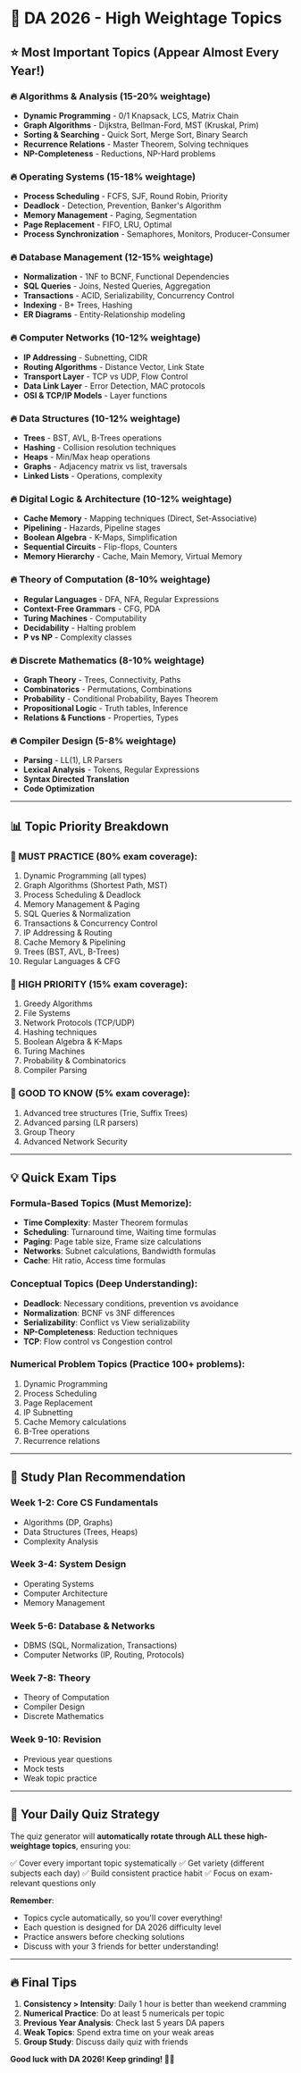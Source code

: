 # 🎯 DA 2026 - High Weightage Topics

## ⭐ Most Important Topics (Appear Almost Every Year!)

### 🔥 Algorithms & Analysis (15-20% weightage)
- **Dynamic Programming** - 0/1 Knapsack, LCS, Matrix Chain
- **Graph Algorithms** - Dijkstra, Bellman-Ford, MST (Kruskal, Prim)
- **Sorting & Searching** - Quick Sort, Merge Sort, Binary Search
- **Recurrence Relations** - Master Theorem, Solving techniques
- **NP-Completeness** - Reductions, NP-Hard problems

### 🔥 Operating Systems (15-18% weightage)
- **Process Scheduling** - FCFS, SJF, Round Robin, Priority
- **Deadlock** - Detection, Prevention, Banker's Algorithm
- **Memory Management** - Paging, Segmentation
- **Page Replacement** - FIFO, LRU, Optimal
- **Process Synchronization** - Semaphores, Monitors, Producer-Consumer

### 🔥 Database Management (12-15% weightage)
- **Normalization** - 1NF to BCNF, Functional Dependencies
- **SQL Queries** - Joins, Nested Queries, Aggregation
- **Transactions** - ACID, Serializability, Concurrency Control
- **Indexing** - B+ Trees, Hashing
- **ER Diagrams** - Entity-Relationship modeling

### 🔥 Computer Networks (10-12% weightage)
- **IP Addressing** - Subnetting, CIDR
- **Routing Algorithms** - Distance Vector, Link State
- **Transport Layer** - TCP vs UDP, Flow Control
- **Data Link Layer** - Error Detection, MAC protocols
- **OSI & TCP/IP Models** - Layer functions

### 🔥 Data Structures (10-12% weightage)
- **Trees** - BST, AVL, B-Trees operations
- **Hashing** - Collision resolution techniques
- **Heaps** - Min/Max heap operations
- **Graphs** - Adjacency matrix vs list, traversals
- **Linked Lists** - Operations, complexity

### 🔥 Digital Logic & Architecture (10-12% weightage)
- **Cache Memory** - Mapping techniques (Direct, Set-Associative)
- **Pipelining** - Hazards, Pipeline stages
- **Boolean Algebra** - K-Maps, Simplification
- **Sequential Circuits** - Flip-flops, Counters
- **Memory Hierarchy** - Cache, Main Memory, Virtual Memory

### 🔥 Theory of Computation (8-10% weightage)
- **Regular Languages** - DFA, NFA, Regular Expressions
- **Context-Free Grammars** - CFG, PDA
- **Turing Machines** - Computability
- **Decidability** - Halting problem
- **P vs NP** - Complexity classes

### 🔥 Discrete Mathematics (8-10% weightage)
- **Graph Theory** - Trees, Connectivity, Paths
- **Combinatorics** - Permutations, Combinations
- **Probability** - Conditional Probability, Bayes Theorem
- **Propositional Logic** - Truth tables, Inference
- **Relations & Functions** - Properties, Types

### 🔥 Compiler Design (5-8% weightage)
- **Parsing** - LL(1), LR Parsers
- **Lexical Analysis** - Tokens, Regular Expressions
- **Syntax Directed Translation**
- **Code Optimization**

---

## 📊 Topic Priority Breakdown

### 🥇 MUST PRACTICE (80% exam coverage):
1. Dynamic Programming (all types)
2. Graph Algorithms (Shortest Path, MST)
3. Process Scheduling & Deadlock
4. Memory Management & Paging
5. SQL Queries & Normalization
6. Transactions & Concurrency Control
7. IP Addressing & Routing
8. Cache Memory & Pipelining
9. Trees (BST, AVL, B-Trees)
10. Regular Languages & CFG

### 🥈 HIGH PRIORITY (15% exam coverage):
1. Greedy Algorithms
2. File Systems
3. Network Protocols (TCP/UDP)
4. Hashing techniques
5. Boolean Algebra & K-Maps
6. Turing Machines
7. Probability & Combinatorics
8. Compiler Parsing

### 🥉 GOOD TO KNOW (5% exam coverage):
1. Advanced tree structures (Trie, Suffix Trees)
2. Advanced parsing (LR parsers)
3. Group Theory
4. Advanced Network Security

---

## 💡 Quick Exam Tips

### Formula-Based Topics (Must Memorize):
- **Time Complexity**: Master Theorem formulas
- **Scheduling**: Turnaround time, Waiting time formulas
- **Paging**: Page table size, Frame size calculations
- **Networks**: Subnet calculations, Bandwidth formulas
- **Cache**: Hit ratio, Access time formulas

### Conceptual Topics (Deep Understanding):
- **Deadlock**: Necessary conditions, prevention vs avoidance
- **Normalization**: BCNF vs 3NF differences
- **Serializability**: Conflict vs View serializability
- **NP-Completeness**: Reduction techniques
- **TCP**: Flow control vs Congestion control

### Numerical Problem Topics (Practice 100+ problems):
1. Dynamic Programming
2. Process Scheduling
3. Page Replacement
4. IP Subnetting
5. Cache Memory calculations
6. B-Tree operations
7. Recurrence relations

---

## 📅 Study Plan Recommendation

### Week 1-2: Core CS Fundamentals
- Algorithms (DP, Graphs)
- Data Structures (Trees, Heaps)
- Complexity Analysis

### Week 3-4: System Design
- Operating Systems
- Computer Architecture
- Memory Management

### Week 5-6: Database & Networks
- DBMS (SQL, Normalization, Transactions)
- Computer Networks (IP, Routing, Protocols)

### Week 7-8: Theory
- Theory of Computation
- Compiler Design
- Discrete Mathematics

### Week 9-10: Revision
- Previous year questions
- Mock tests
- Weak topic practice

---

## 🎯 Your Daily Quiz Strategy

The quiz generator will **automatically rotate through ALL these high-weightage topics**, ensuring you:

✅ Cover every important topic systematically
✅ Get variety (different subjects each day)
✅ Build consistent practice habit
✅ Focus on exam-relevant questions only

**Remember**: 
- Topics cycle automatically, so you'll cover everything!
- Each question is designed for DA 2026 difficulty level
- Practice answers before checking solutions
- Discuss with your 3 friends for better understanding!

---

## 🔥 Final Tips

1. **Consistency > Intensity**: Daily 1 hour is better than weekend cramming
2. **Numerical Practice**: Do at least 5 numericals per topic
3. **Previous Year Analysis**: Check last 5 years DA papers
4. **Weak Topics**: Spend extra time on your weak areas
5. **Group Study**: Discuss daily quiz with friends

**Good luck with DA 2026! Keep grinding! 💪🔥**
